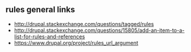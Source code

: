 ## rules general links

* http://drupal.stackexchange.com/questions/tagged/rules
* http://drupal.stackexchange.com/questions/15805/add-an-item-to-a-list-for-rules-and-references
* https://www.drupal.org/project/rules_url_argument
